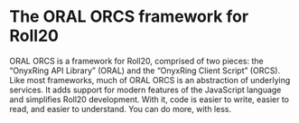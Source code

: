# The ORAL ORCS framework for Roll20  

ORAL ORCS is a framework for Roll20, comprised of two pieces: the “OnyxRing API Library” (ORAL) and the “OnyxRing Client Script” (ORCS). Like most frameworks, much of ORAL ORCS is an abstraction of underlying services. It adds support for modern features of the JavaScript language and simplifies Roll20 development. With it, code is easier to write, easier to read, and easier
to understand. You can do more, with less.
